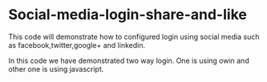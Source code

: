 # Social-media-login-share-and-like
This code will demonstrate how to configured login using social media such as facebook,twitter,google+ and linkedin.

In this code we have demonstrated two way login. One is using owin and other one is using javascript.

